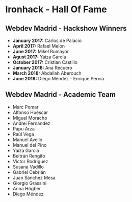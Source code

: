 # Ironhack - Hall Of Fame

## Webdev Madrid - Hackshow Winners
* **January 2017:** Carlos de Palacio
* **April 2017:** Rafael Melón
* **June 2017:** Mikel Rumayor
* **Agust 2017:** Yaiza García
* **October 2017:** Cristian Castillo
* **January 2018:** Ana Recuero
* **March 2018:** Abdallah Aberouch
* **June 2018:** Diego Méndez - Enrique Pernía

## Webdev Madrid - Academic Team
- Marc Pomar
- Alfonso Huéscar
- Miguel Moracho
- Andrei Fernandez
- Papu Arza
- Raúl Vega
- Manuel Avello
- Manuel del Pino
- Yaiza García
- Beltrán Rengifo
- Victor Rodriguez
- Susana Vadillo
- Gabriel Cebrián
- Juan Sánchez Mesa
- Giorgio Grassini
- Anna Högber
- Diego Méndez 
  
  
